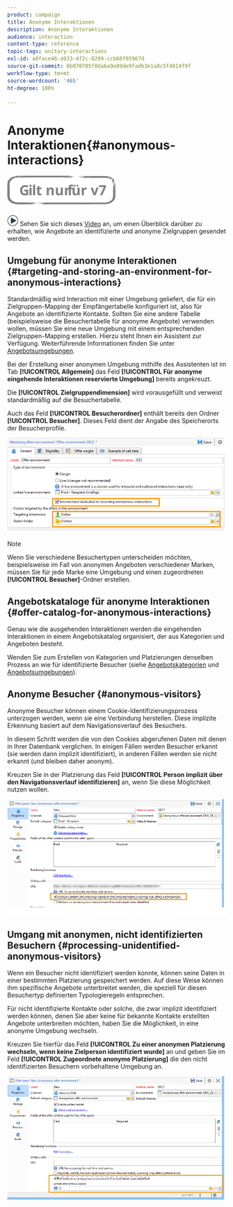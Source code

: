 ```yaml
---
product: campaign
title: Anonyme Interaktionen
description: Anonyme Interaktionen
audience: interaction
content-type: reference
topic-tags: unitary-interactions
exl-id: a8face46-a933-4f2c-8299-ccb66f05967d
source-git-commit: 8b970705f0da6a9e09de9fadb3e1a8c5f4814f9f
workflow-type: tm+mt
source-wordcount: '465'
ht-degree: 100%

---
```


# Anonyme Interaktionen{#anonymous-interactions}

![](../../assets/v7-only.svg)

![](assets/do-not-localize/how-to-video.png) Sehen Sie sich dieses [Video](https://helpx.adobe.com/campaign/classic/how-to/indetified-and-anonymous-interaction-in-acv6.html?playlist=/ccx/v1/collection/product/campaign/classic/segment/digital-marketers/explevel/intermediate/applaunch/get-started/collection.ccx.js&amp;ref=helpx.adobe.com) an, um einen Überblick darüber zu erhalten, wie Angebote an identifizierte und anonyme Zielgruppen gesendet werden.

## Umgebung für anonyme Interaktionen {#targeting-and-storing-an-environment-for-anonymous-interactions}

Standardmäßig wird Interaction mit einer Umgebung geliefert, die für ein Zielgruppen-Mapping der Empfängertabelle konfiguriert ist, also für Angebote an identifizierte Kontakte. Sollten Sie eine andere Tabelle (beispielsweise die Besuchertabelle für anonyme Angebote) verwenden wollen, müssen Sie eine neue Umgebung mit einem entsprechenden Zielgruppen-Mapping erstellen. Hierzu steht Ihnen ein Assistent zur Verfügung. Weiterführende Informationen finden Sie unter [Angebotsumgebungen](../../interaction/using/live-design-environments.md#creating-an-offer-environment).

Bei der Erstellung einer anonymen Umgebung mithilfe des Assistenten ist im Tab **[!UICONTROL Allgemein]** das Feld **[!UICONTROL Für anonyme eingehende Interaktionen reservierte Umgebung]** bereits angekreuzt.

Die **[!UICONTROL Zielgruppendimension]** wird vorausgefüllt und verweist standardmäßig auf die Besuchertabelle.

Auch das Feld **[!UICONTROL Besucherordner]** enthält bereits den Ordner **[!UICONTROL Besucher]**. Dieses Feld dient der Angabe des Speicherorts der Besucherprofile.

![](assets/anonymous_environment_option.png)

>[!NOTE]
>
>Wenn Sie verschiedene Besuchertypen unterscheiden möchten, beispielsweise im Fall von anonymen Angeboten verschiedener Marken, müssen Sie für jede Marke eine Umgebung und einen zugeordneten **[!UICONTROL Besucher]**-Ordner erstellen.

## Angebotskataloge für anonyme Interaktionen {#offer-catalog-for-anonymous-interactions}

Genau wie die ausgehenden Interaktionen werden die eingehenden Interaktionen in einem Angebotskatalog organisiert, der aus Kategorien und Angeboten besteht.

Wenden Sie zum Erstellen von Kategorien und Platzierungen denselben Prozess an wie für identifizierte Besucher (siehe [Angebotskategorien](../../interaction/using/creating-offer-categories.md) und [Angebotsumgebungen](../../interaction/using/live-design-environments.md#creating-an-offer-environment)).

## Anonyme Besucher {#anonymous-visitors}

Anonyme Besucher können einem Cookie-Identifizierungsprozess unterzogen werden, wenn sie eine Verbindung herstellen. Diese implizite Erkennung basiert auf dem Navigationsverlauf des Besuchers.

In diesem Schritt werden die von den Cookies abgerufenen Daten mit denen in Ihrer Datenbank verglichen. In einigen Fällen werden Besucher erkannt (sie werden dann implizit identifiziert), in anderen Fällen werden sie nicht erkannt (und bleiben daher anonym).

Kreuzen Sie in der Platzierung das Feld **[!UICONTROL Person implizit über den Navigationsverlauf identifizieren]** an, wenn Sie diese Möglichkeit nutzen wollen.

![](assets/identification_anonymous_visitors.png)

## Umgang mit anonymen, nicht identifizierten Besuchern {#processing-unidentified-anonymous-visitors}

Wenn ein Besucher nicht identifiziert werden konnte, können seine Daten in einer bestimmten Platzierung gespeichert werden. Auf diese Weise können ihm spezifische Angebote unterbreitet werden, die speziell für diesen Besuchertyp definierten Typologieregeln entsprechen.

Für nicht identifizierte Kontakte oder solche, die zwar implizit identifiziert werden können, denen Sie aber keine für bekannte Kontakte erstellten Angebote unterbreiten möchten, haben Sie die Möglichkeit, in eine anonyme Umgebung wechseln.

Kreuzen Sie hierfür das Feld **[!UICONTROL Zu einer anonymen Platzierung wechseln, wenn keine Zielperson identifiziert wurde]** an und geben Sie im Feld **[!UICONTROL Zugeordnete anonyme Platzierung]** die den nicht identifizierten Besuchern vorbehaltene Umgebung an.

![](assets/anonymous_to_anonymous_environment.png)
